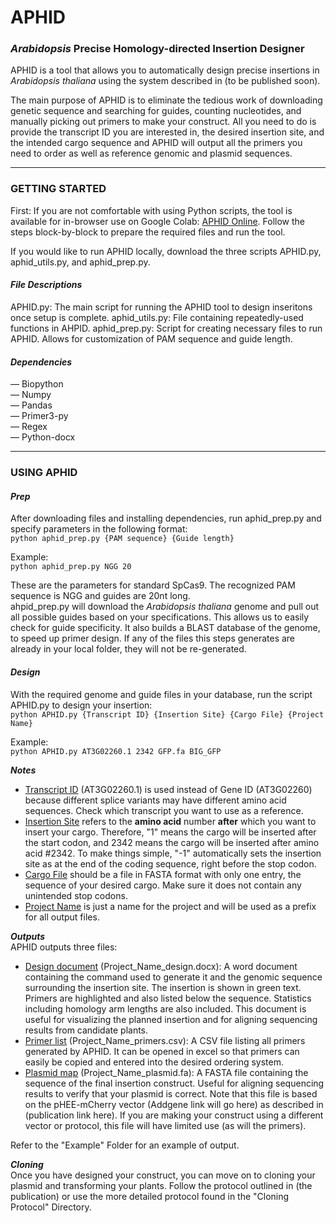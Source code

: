# APHID
### _Arabidopsis_ Precise Homology-directed Insertion Designer

APHID is a tool that allows you to automatically design precise insertions in _Arabidopsis thaliana_ using the system described in (to be published soon).

The main purpose of APHID is to eliminate the tedious work of downloading genetic sequence and searching for guides, counting nucleotides, and manually picking out primers to make your construct. All you need to do is provide the transcript ID you are interested in, the desired insertion site, and the intended cargo sequence and APHID will output all the primers you need to order as well as reference genomic and plasmid sequences.
***
### **GETTING STARTED**

First: If you are not comfortable with using Python scripts, the tool is available for in-browser use on Google Colab: [APHID Online](https://colab.research.google.com/drive/1saVRmRe955d7yb_DxlcMMhWcH9K_QeNS?usp=sharing).
Follow the steps block-by-block to prepare the required files and run the tool.

If you would like to run APHID locally, download the three scripts APHID.py, aphid_utils.py, and aphid_prep.py.

#### _File Descriptions_

APHID.py: The main script for running the APHID tool to design inseritons once setup is complete.
aphid_utils.py: File containing repeatedly-used functions in AHPID.
aphid_prep.py: Script for creating necessary files to run APHID. Allows for customization of PAM sequence and guide length.

#### _Dependencies_

&mdash; Biopython  
&mdash; Numpy  
&mdash; Pandas  
&mdash; Primer3-py  
&mdash; Regex  
&mdash; Python-docx

***
### **USING APHID**

#### _Prep_
After downloading files and installing dependencies, run aphid_prep.py and specify parameters in the following format:  
`python aphid_prep.py {PAM sequence} {Guide length}`

Example:  
`python aphid_prep.py NGG 20`

These are the parameters for standard SpCas9. The recognized PAM sequence is NGG and guides are 20nt long.  
ahpid_prep.py will download the _Arabidopsis thaliana_ genome and pull out all possible guides based on your specifications. This allows us to easily check for guide specificity. It also builds a BLAST database of the genome, to speed up primer design. If any of the files this steps generates are already in your local folder, they will not be re-generated.

#### _Design_
With the required genome and guide files in your database, run the script APHID.py to design your insertion:  
`python APHID.py {Transcript ID} {Insertion Site} {Cargo File} {Project Name}`

Example:  
`python APHID.py AT3G02260.1 2342 GFP.fa BIG_GFP`

**_Notes_**  
* <ins>Transcript ID</ins> (AT3G02260.1) is used instead of Gene ID (AT3G02260) because different splice variants may have different amino acid sequences. Check which transcript you want to use as a reference.
* <ins>Insertion Site</ins> refers to the **amino acid** number **after** which you want to insert your cargo. Therefore, "1" means the cargo will be inserted after the start codon, and 2342 means the cargo will be inserted after amino acid #2342. To make things simple, "-1" automatically sets the insertion site as at the end of the coding sequence, right before the stop codon.
* <ins>Cargo File</ins> should be a file in FASTA format with only one entry, the sequence of your desired cargo. Make sure it does not contain any unintended stop codons.
* <ins>Project Name</ins> is just a name for the project and will be used as a prefix for all output files.

**_Outputs_**  
APHID outputs three files:
* <ins>Design document</ins> (Project_Name_design.docx): A word document containing the command used to generate it and the genomic sequence surrounding the insertion site. The insertion is shown in green text. Primers are highlighted and also listed below the sequence. Statistics including homology arm lengths are also included. This document is useful for visualizing the planned insertion and for aligning sequencing results from candidate plants.
* <ins>Primer list</ins> (Project_Name_primers.csv): A CSV file listing all primers generated by APHID. It can be opened in excel so that primers can easily be copied and entered into the desired ordering system.
* <ins>Plasmid map</ins> (Project_Name_plasmid.fa): A FASTA file containing the sequence of the final insertion construct. Useful for aligning sequencing results to verify that your plasmid is correct. Note that this file is based on the pHEE-mCherry vector (Addgene link will go here) as described in (publication link here). If you are making your construct using a different vector or protocol, this file will have limited use (as will the primers).

Refer to the "Example" Folder for an example of output.

**_Cloning_**  
Once you have designed your construct, you can move on to cloning your plasmid and transforming your plants. Follow the protocol outlined in (the publication) or use the more detailed protocol found in the "Cloning Protocol" Directory.
